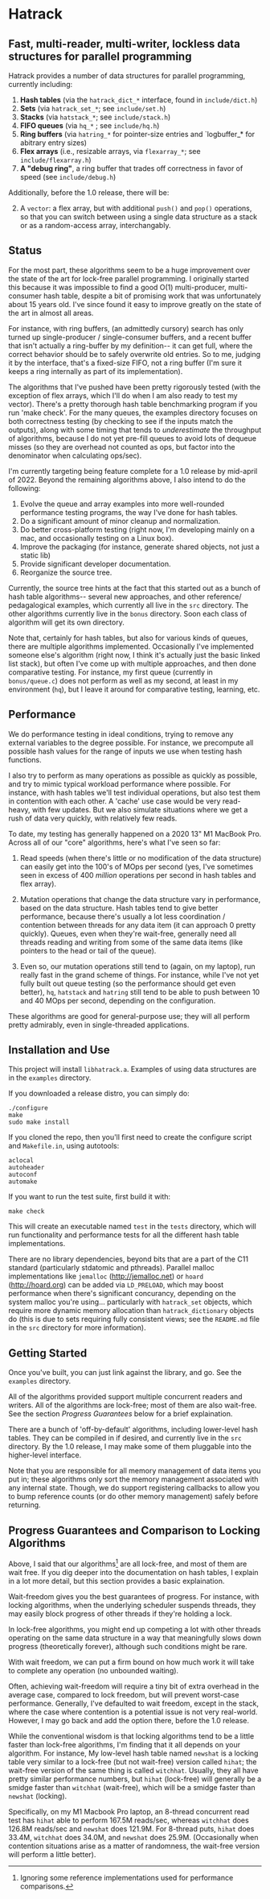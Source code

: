 # Hatrack
## Fast, multi-reader, multi-writer, lockless data structures for parallel programming

Hatrack provides a number of data structures for parallel programming, currently including:
1. **Hash tables** (via the `hatrack_dict_*` interface, found in `include/dict.h`)
2. **Sets** (via `hatrack_set_*`; see `include/set.h`)
3. **Stacks** (via `hatstack_*`; see `include/stack.h`)
4. **FIFO queues** (via `hq_*` ; see `include/hq.h`)
5. **Ring buffers** (via `hatring_*` for pointer-size entries and `logbuffer_* for abitrary entry sizes)
6. **Flex arrays** (i.e., resizable arrays, via `flexarray_*`; see `include/flexarray.h`)
7. **A "debug ring"**, a ring buffer that trades off correctness in favor of speed (see `include/debug.h`)

Additionally, before the 1.0 release, there will be:

2. A `vector`: a flex array, but with additional `push()` and `pop()` operations, so that you can switch between using a single data structure as a stack or as a random-access array, interchangably.

## Status

For the most part, these algorithms seem to be a huge improvement over the state of the art for lock-free parallel programming. I originally started this because it was impossible to find a good O(1) multi-producer, multi-consumer hash table, despite a bit of promising work that was unfortunately about 15 years old. I've since found it easy to improve greatly on the state of the art in almost all areas.

For instance, with ring buffers, (an admittedly cursory) search has only turned up single-producer / single-consumer buffers, and a recent buffer that isn't actually a ring-buffer by my definition-- it can get full, where the correct behavior should be to safely overwrite old entries. So to me, judging it by the interface, that's a fixed-size FIFO, not a ring buffer (I'm sure it keeps a ring internally as part of its implementation).

The algorithms that I've pushed have been pretty rigorously tested (with the exception of flex arrays, which I'll do when I am also ready to test my vector). There's a pretty thorough hash table benchmarking program if you run 'make check'.  For the many queues, the examples directory focuses on both correctness testing (by checking to see if the inputs match the outputs), along with some timing that tends to _underestimate_ the throughput of algorithms, because I do not yet pre-fill queues to avoid lots of dequeue misses (so they are overhead not counted as ops, but factor into the denominator when calculating ops/sec).

I'm currently targeting being feature complete for a 1.0 release by mid-april of 2022. Beyond the remaining algorithms above, I also intend to do the following:

1. Evolve the queue and array examples into more well-rounded performance testing programs, the way I've done for hash tables.
2. Do a significant amount of minor cleanup and normalization.
3. Do better cross-platform testing (right now, I'm developing mainly on a mac, and occasionally testing on a Linux box).
4. Improve the packaging (for instance, generate shared objects, not just a static lib)
5. Provide significant developer documentation.
6. Reorganize the source tree.

Currently, the source tree hints at the fact that this started out as a bunch of hash table algorithms-- several new approaches, and other reference/ pedagalogical examples, which currently all live in the `src` directory.  The other algorithms currently live in the `bonus` directory.  Soon each class of algorithm will get its own directory.

Note that, certainly for hash tables, but also for various kinds of queues, there are multiple algorithms implemented. Occasionally I've implemented someone else's algorithm (right now, I think it's actually just the basic linked list stack), but often I've come up with multiple approaches, and then done comparative testing. For instance, my first queue (currently in `bonus/queue.c`) does not perform as well as my second, at least in my environment (`hq`), but I leave it around for comparative testing, learning, etc.

## Performance

We do performance testing in ideal conditions, trying to remove any external variables to the degree possible. For instance, we precompute all possible hash values for the range of inputs we use when testing hash functions.

I also try to perform as many operations as possible as quickly as possible, and try to mimic typical workload performance where possible. For instance, with hash tables we'll test individual operations, but also test them in contention with each other.  A 'cache' use case would be very read-heavy, with few updates. But we also simulate situations where we get a rush of data very quickly, with relatively few reads.

To date, my testing has generally happened on a 2020 13" M1 MacBook Pro.  Across all of our "core" algorithms, here's what I've seen so far:

1) Read speeds (when there's little or no modification of the data structure) can easily get into the 100's of MOps per second (yes, I've sometimes seen in excess of 400 *million* operations per second in hash tables and flex array).

2) Mutation operations that change the data structure vary in performance, based on the data structure.  Hash tables tend to give better performance, because there's usually a lot less coordination / contention between threads for any data item (it can approach 0 pretty quickly).  Queues, even when they're wait-free, generally need all threads reading and writing from some of the same data items (like pointers to the head or tail of the queue).

3) Even so, our mutation operations still tend to (again, on my laptop), run really fast in the grand scheme of things. For instance, while I've not yet fully built out queue testing (so the performance should get even better), `hq`, `hatstack` and `hatring` still tend to be able to push between 10 and 40 MOps per second, depending on the configuration.

These algorithms are good for general-purpose use; they will all perform pretty admirably, even in single-threaded applications.


## Installation and Use

This project will install `libhatrack.a`. Examples of using data structures are in the `examples` directory.


If you downloaded a release distro, you can simply do:

```
./configure
make
sudo make install
```

If you cloned the repo, then you'll first need to create the configure
script and `Makefile.in`, using autotools:

```
aclocal
autoheader
autoconf
automake
```

If you want to run the test suite, first build it with:

```
make check
```

This will create an executable named `test` in the `tests` directory, which will run functionality and performance tests for all the different hash table implementations.

There are no library dependencies, beyond bits that are a part of the C11 standard (particularly stdatomic and pthreads). Parallel malloc implementations like `jemalloc` (http://jemalloc.net) or `hoard`  (http://hoard.org) can be added via `LD_PRELOAD`, which may boost performance when there's significant concurancy, depending on the system malloc you're using... particularly with `hatrack_set` objects, which require more dynamic memory allocation than `hatrack_dictionary` objects do (this is due to sets requiring fully consistent views; see the `README.md` file in the `src` directory for more information).

## Getting Started

Once you've built, you can just link against the library, and go. See the `examples` directory.

All of the algorithms provided support multiple concurrent readers and writers. All of the algorithms are lock-free; most of them are also wait-free.  See the section *Progress Guarantees* below for a brief explaination.

There are a bunch of 'off-by-default' algorithms, including lower-level hash tables.  They can be compiled in if desired, and currently live in the `src` directory.  By the 1.0 release, I may make some of them pluggable into the higher-level interface.

Note that you are responsible for all memory management of data items you put in; these algorithms only sort the memory management associated with any internal state.  Though, we do support registering callbacks to allow you to bump reference counts (or do other memory management) safely before returning.


## Progress Guarantees and Comparison to Locking Algorithms

Above, I said that our algorithms[^1]  are all lock-free, and most of them are wait free.  If you dig deeper into the documentation on hash tables, I explain in a lot more detail, but this section provides a basic explaination.

Wait-freedom gives you the best guarantees of progress. For instance, with locking algorithms, when the underlying scheduler suspends threads, they may easily block progress of other threads if they're holding a lock.

In lock-free algorithms, you might end up competing a lot with other threads operating on the same data structure in a way that meaningfully slows down progress (theoretically forever), although such conditions might be rare.

With wait freedom, we can put a firm bound on how much work it will take to complete any operation (no unbounded waiting).

Often, achieving wait-freedom will require a tiny bit of extra overhead in the average case, compared to lock freedom, but will prevent worst-case performance. Generally, I've defaulted to wait freedom, except in the stack, where the case where contention is a potential issue is not very real-world. However, I may go back and add the option there, before the 1.0 release.

While the conventional wisdom is that locking algorithms tend to be a little faster than lock-free algorithms, I'm finding that it all depends on your algorithm. For instance, My low-level hash table named `newshat` is a locking table very similar to a lock-free (but not wait-free) version called `hihat`; the wait-free version of the same thing is called `witchhat`.  Usually, they all have pretty similar performance numbers, but `hihat` (lock-free) will generally be a smidge faster than `witchhat` (wait-free), which will be a smidge faster than `newshat` (locking).

Specifically, on my M1 Macbook Pro laptop, an 8-thread concurrent read test has `hihat` able to perform 167.5M reads/sec, whereas `witchhat` does 126.8M reads/sec and `newshat` does 121.9M.  For 8-thread puts, `hihat` does 33.4M, `witchhat` does 34.0M, and `newshat` does 25.9M.  (Occasionally when contention situations arise as a matter of randomness, the wait-free version will perform a little better).

[^1]: Ignoring some reference implementations used for performance comparisons.